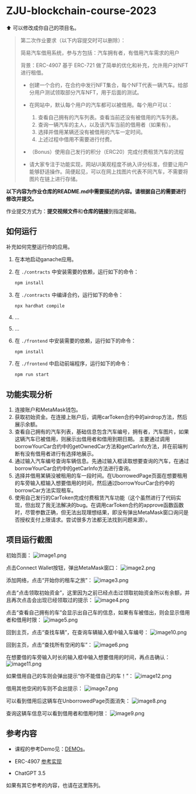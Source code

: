 # ZJU-blockchain-course-2023

⬆ 可以️修改成你自己的项目名。

> 第二次作业要求（以下内容提交时可以删除）：
> 
> 简易汽车借用系统，参与方包括：汽车拥有者，有借用汽车需求的用户
>
> 背景：ERC-4907 基于 ERC-721 做了简单的优化和补充，允许用户对NFT进行租借。
> - 创建一个合约，在合约中发行NFT集合，每个NFT代表一辆汽车。给部分用户测试领取部分汽车NFT，用于后面的测试。
> - 在网站中，默认每个用户的汽车都可以被借用。每个用户可以： 
>    1. 查看自己拥有的汽车列表。查看当前还没有被借用的汽车列表。
>    2. 查询一辆汽车的主人，以及该汽车当前的借用者（如果有）。
>    3. 选择并借用某辆还没有被借用的汽车一定时间。
>    4. 上述过程中借用不需要进行付费。
> 
> - （Bonus）使用自己发行的积分（ERC20）完成付费租赁汽车的流程
> - 请大家专注于功能实现，网站UI美观程度不纳入评分标准，但要让用户能够舒适操作。简便起见，可以在网上找图片代表不同汽车，不需要将图片在链上进行存储。

**以下内容为作业仓库的README.md中需要描述的内容。请根据自己的需要进行修改并提交。**

作业提交方式为：**提交视频文件**和**仓库的链接**到指定邮箱。

## 如何运行

补充如何完整运行你的应用。

1. 在本地启动ganache应用。

2. 在 `./contracts` 中安装需要的依赖，运行如下的命令：
    ```bash
    npm install
    ```
3. 在 `./contracts` 中编译合约，运行如下的命令：
    ```bash
    npx hardhat compile
    ```
4. ...
5. ...
6. 在 `./frontend` 中安装需要的依赖，运行如下的命令：
    ```bash
    npm install
    ```
7. 在 `./frontend` 中启动前端程序，运行如下的命令：
    ```bash
    npm run start
    ```

## 功能实现分析

1. 连接账户和MetaMask钱包。
2. 获取初始资金。在连接上账户后，调用carToken合约中的airdrop方法，然后展示余额。
3. 查看自己拥有的汽车列表，基础信息包含汽车编号，拥有者，汽车图片，如果这辆汽车已被借用，则展示出借用者和借用到期日期。
主要通过调用borrowYourCar合约中的getOwnedCar方法和getCarInfo方法，并在前端判断有没有借用者进行有选择地展示。
4. 通过输入汽车编号查询车辆信息。先通过输入框读取想要查询的汽车，在通过borrowYourCar合约中的getCarInfo方法进行查询。
5. 选择并借用某辆没被租用的车一段时间。在UborrowedPage页面在想要租用的车旁输入框输入想要借用的时间，然后通过borrowYourCar合约中的borrowCar方法实现租车。
6. 使用自己发行的CarToken完成付费租赁汽车功能（这个虽然进行了代码实现，但出现了我无法解决的bug。在调用carToken合约的approve函数函数时，尽管参数正确，但无法出现理想结果，即没有弹出MetaMask窗口询问是否授权支付上限请求。尝试很多方法都无法找到问题来源）。


## 项目运行截图

初始页面：
![image1.png](image1.png)

点击Connect Wallet按钮，弹出MetaMask窗口：
![image2.png](image2.png)

添加网络，点击“开始你的租车之旅”：
![image3.png](image3.png)

点击“点击领取初始资金”，这里因为之前已经点击过领取初始资金所以有余额，并且再次点击会出现已经领取过的提示：
![image4.png](image4.png)

点击“查看自己拥有的车”会显示出自己车的信息，如果有车被借出，则会显示借用者和借用时限：
![image5.png](image5.png)

回到主页，点击“查找车辆”，在查询车辆输入框中输入车编号：
![image10.png](image10.png)

回到主页，点击“查找所有空闲的车”：
![image6.png](image6.png)

在想要借的车旁输入时长的输入框中输入想要借用的时间，再点击确认：
![image11.png](image11.png)

如果借用自己的车则会弹出提示“你不能借自己的车！”：
![image12.png](image12.png)

借用其他空闲的车则不会出提示：
![image7.png](image7.png)

可以看到借用后这辆车在UnborrowedPage页面消失：
![image8.png](image8.png)

查询这辆车信息可以看到借用者和借用时限：
![image9.png](image9.png)





## 参考内容

- 课程的参考Demo见：[DEMOs](https://github.com/LBruyne/blockchain-course-demos)。

- ERC-4907 [参考实现](https://eips.ethereum.org/EIPS/eip-4907)

- ChatGPT 3.5

如果有其它参考的内容，也请在这里陈列。
